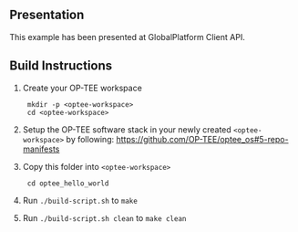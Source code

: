 Presentation
------------

This example has been presented at GlobalPlatform Client API.

Build Instructions
------------------

1. Create your OP-TEE workspace

        mkdir -p <optee-workspace>
        cd <optee-workspace>

2. Setup the OP-TEE software stack in your newly created `<optee-workspace>` by following: https://github.com/OP-TEE/optee_os#5-repo-manifests

3. Copy this folder into `<optee-workspace>`

        cd optee_hello_world

4. Run `./build-script.sh` to `make`

5. Run `./build-script.sh clean` to `make clean`

